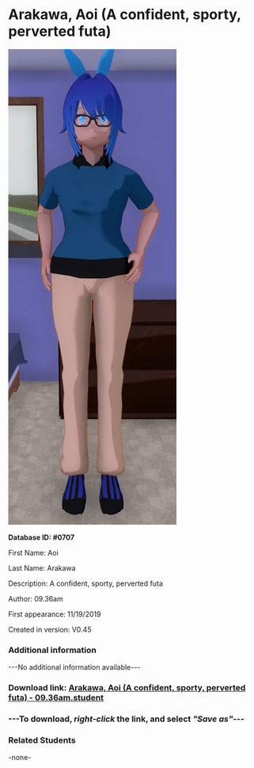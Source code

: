 # Arakawa, Aoi (A confident, sporty, perverted futa)

<img src="../../Files/Images/Arakawa, Aoi (A confident, sporty, perverted futa).png" title="Arakawa, Aoi (A confident, sporty, perverted futa) - 09.36am">

**Database ID: #0707**

First Name: Aoi

Last Name: Arakawa

Description: A confident, sporty, perverted futa

Author: 09.36am

First appearance: 11/19/2019

Created in version: V0.45

### Additional information

---No additional information available---

### Download link: <a href="https://raw.githubusercontent.com/Arbiter1223/Daigaku-Gurashi-Custom-Students/master/Files/Student%20Files/Arakawa%2C%20Aoi%20(A%20confident%2C%20sporty%2C%20perverted%20futa)%20-%2009.36am.student">Arakawa, Aoi (A confident, sporty, perverted futa) - 09.36am.student</a>

### ---**To download, _right-click_ the link, and select _"Save as"_**---

### Related Students

-none-
